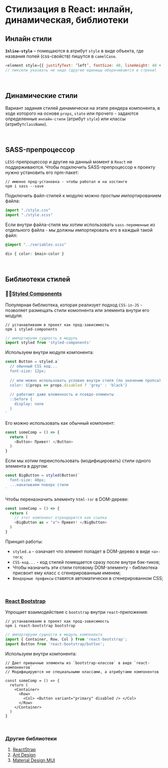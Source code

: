 # Стилизация в React: инлайн, динамическая, библиотеки

## Инлайн стили
__`Inline-style`__ – помещаются в атрибут `style` в виде объекта, где названия полей (css-свойств) пишутся в `camelCase`.

```javascript
<element style={{ justifyText: ‘left’, fontSize: 40, lineHeight: 40 + 'em' }} />
// пиксели указвать не надо (другие единицы оборачиваются в строки)
```

<br>

## Динамические стили
Вариант задания стилей динамически на этапе рендера компонента, в ходе которого на основе `props`, `state` или прочего - задаются определенные `инлайн-стили` (атрибут `style`) или классы (атрибут`className`).

<br>

## SASS-препроцессор
`LESS`-препроцессор и другие на данный момент в `React` не поддерживаются. Чтобы подключить SASS-препроцессор к проекту нужно установить его npm-пакет:

```
// именно прод-установка - чтобы работал и на хостинге
npm i sass --save
```

Подключить файл-стилей к модулю можно простым импортированием файла:
```javascript
import "./style.css"
import "./style.scss"
```

Если внутри файла-стиля мы хотим использовать `sass-переменные` из отдельного файла - мы должны импортировать его в каждый такой файл:
```css
@import "../variables.scss"

div { color: $main-color }
```

<br>

## Библиотеки стилей

### 💅🏾[Styled Components](https://styled-components.com/)

Популярная библиотека, которая реализует подход `CSS-in-JS` - позволяет размещать стили комопнента или элемента внутри его модуля:  
```
// устанавливаем в проект как прод-зависимость
npm i styled-components 
```
```javascript
// импортируем сущность в модуль
import styled from 'styled-components'
```

Используем внутри модуля компонента:  
```javascript
const Button = styled.a`
  // обычный CSS код...
  font-size: 12px;
  
  // или можно использовать условие внутри стиля (по значению пропса)
  color: ${props => props.disabled ? 'grey' : 'black'}
  
  // работают даже вложенность и псевдо-элементы
  ::before {
    display: none
  }
`
```

Его можно использовать как обычный компонент:  
```javascript
const someComp = () => {
  return (
    <Button> Привет! </Button>
  )
}
```

Если мы хотим переиспользовать (модифицировать) стили одного элемента в другом:  
```javascript
const BigButton = styled(Button)`
  font-size: 40px;
  ...накатываем поверх стили
`
```

Чтобы переназначить элементу `html-тэг` в DOM-дереве:  
```javascript
const someComp = () => {
  return (
    // этот компонент отрендерится как ссылка
    <BigButton as = "a"> Привет! </BigButton>
  )
}
```

Принцип работы:  
* `styled.a` - означает что элемент попадет в DOM-дерево в виде `<a>-тега`;
* ` CSS-код... ` - код стилей помещается сразу после внутри бэк-тиков;
* Чтобы назначить эти стили готовому DOM-элементу - библиотека присвоит ему класс с сгенерированным именем;
* `Вендорные префиксы` ставятся автоматически в сгенерированном CSS;

<br>

### [React Bootstrap](https://react-bootstrap.github.io/)

Упрощает взаимодействие с `bootstrap` внутри `react`-приложения:  
```
// устанавливаем в проект как прод-зависимость
npm i react-bootstrap bootstrap
```
```javascript
// импортируем сущности в модуль компонента
import { Container, Row, Col } from 'react-bootstrap';
import Button from 'react-bootstrap/button';
```

Используем внутри компонента:  
```
// Дает привычные элементы из `bootstrap-классов` в виде `react-компонентов`
// Модифицируются не специальными классами, а атрибутами компонентов

const someComp = () => {
  return (
    <Container>
      <Row>
        <Col> <Button variant="primary" disabled /> </Col>
      </Row>
    </Container>
  )
}
```

<br>

### Другие библиотеки
1.  [ReactStrap](https://reactstrap.github.io/?path=/story/home-installation--page)
2.  [Ant Design](https://ant.design/)
3.  [Material Design MUI](https://mui.com/)
